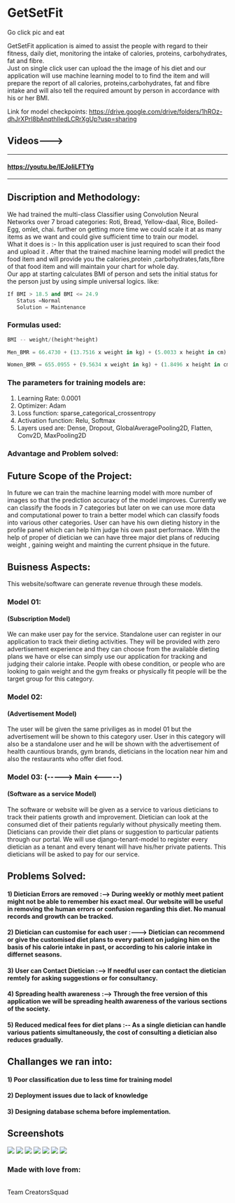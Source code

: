 # GetSetFit  
Go click pic and eat

GetSetFit application is aimed to assist the people with regard to their fitness, daily diet, monitoring the intake of calories, proteins, carbohydrates, fat and fibre.  
Just on single click user can upload the the image of his diet and our application will use machine learning model to to find the item and will prepare the report of all calories, proteins,carbohydrates, fat and fibre intake and will also tell the required amount by person in accordance with his or her BMI.

Link for model checkpoints: https://drive.google.com/drive/folders/1hROz-dhJrXPrl8bAnqthIledLCRrXgUp?usp=sharing

## Videos--->
--------------------
#### https://youtu.be/lEJoIiLFTYg
---------------------------------

## Discription and Methodology:
We had trained the multi-class Classifier using Convolution Neural Networks over 7 broad categories: Roti, Bread, Yellow-daal, Rice, Boiled-Egg, omlet, chai.
further on getting more time we could scale it at as many items as we want and could give sufficient time to train our model.  
What it does is :- In this application user is just required to scan their food and upload it . After that the trained machine learning model will predict the food item and will provide you the calories,protein ,carbohydrates,fats,fibre of that food item and will maintain your chart for whole day.   
Our app at starting calculates BMI of person and sets the initial status for the person just by using simple universal logics. like:  

```python
If BMI > 18.5 and BMI <= 24.9
   Status =Normal
   Solution = Maintenance
```
### Formulas used: 
```python
BMI -- weight/(height*height)

Men_BMR = 66.4730 + (13.7516 x weight in kg) + (5.0033 x height in cm) – (6.7550 x age in years)

Women_BMR = 655.0955 + (9.5634 x weight in kg) + (1.8496 x height in cm) – (4.6756 x age in years)
```
### The parameters for training models are:
1. Learning Rate: 0.0001
2. Optimizer: Adam
3. Loss function: sparse_categorical_crossentropy
4. Activation function: Relu, Softmax
5. Layers used are: Dense, Dropout, GlobalAveragePooling2D, Flatten, Conv2D, MaxPooling2D

### Advantage and Problem solved:





## Future Scope of the Project:


In future we can train the machine learning model with more number of images so that the prediction accuracy of the model improves. Currently we can classify the foods in 7 categories but later on we can use more data and computational power to train a better model which can classify foods into various other categories. User can have his own dieting history in the profile panel which can help him judge his own past performace. With the help of proper of dietician we can have three major diet plans of reducing weight , gaining weight and mainting the current phsique in the future.



## Buisness Aspects:



This website/software can generate revenue through these models.

### Model 01:
#### (Subscription Model)

We can make user pay for the service. Standalone user can register in our application to track their dieting activities. They will be provided with zero advertisement experience and they can choose from the available dieting plans we have or else can simply use our application for tracking and judging their calorie intake. People with obese condition, or people who are looking to gain weight and the gym freaks or physically fit people will be the target group for this category.



### Model 02:
#### (Advertisement Model)


The user will be given the same priviliges as in model 01 but the advertisement will be shown to this category user. User in this category will also be a standalone user and he will be shown with the advertisement of health cauntious brands, gym brands, dieticians in the location near him and also the restaurants who offer diet food. 


### Model 03: (-----> Main  <-----)
#### (Software as a service Model)


The software or website will be given as a service to various dieticians to track their patients growth and improvement. Dietician can look at the consumed diet of their patients regularly without physically meeting them. Dieticians can provide their diet plans or suggestion to particular patients through our portal. We will use django-tenant-model to register every dietician  as a tenant and every tenant will have his/her private patients. This dieticians will be asked to pay for our service.



## Problems Solved:

#### 1) Dietician Errors are removed :-->  During weekly or mothly meet patient might not be able to remember his exact meal. Our website will be useful in removing the human errors or confusion regarding this diet. No manual records and growth can be tracked.


#### 2) Dietician can customise for each user :---> Dietician can recommend or give the customised diet plans to every patient on judging him on the basis of his calorie intake in past, or according to his calorie intake in differnet seasons.


#### 3) User can Contact Dietician :--> If needful user can contact the dietician remtely for asking suggestions or for consultancy.

#### 4) Spreading health awareness :--> Through the free version of this application we will be spreading health awareness of the various sections of the society.


#### 5) Reduced medical fees for diet plans :-- As a single dietician can handle various patients simultaneously, the cost of consulting a dietician also reduces gradually.


## Challanges we ran into:


#### 1) Poor classification due to less time for training model



#### 2) Deployment issues due to lack of knowledge


#### 3) Designing database schema before implementation.


## Screenshots
<div display=table; clear=both class="row">
<img src="final-pics/cbs-1.jpeg">
<img src="final-pics/cbs-2.jpeg">
<img src="final-pics/cbs-3.jpeg">
<img src="final-pics/cbs-4.jpeg">
<img src="final-pics/cbs-5.jpeg">
<img src="final-pics/cbs-6.jpeg">
<img src="final-pics/cbs-7.jpeg">

</div>

### Made with love from:
<br>
Team CreatorsSquad







